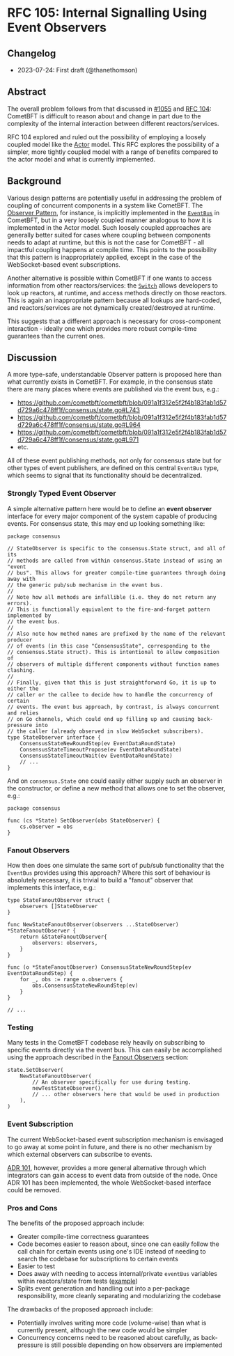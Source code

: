 # RFC 105: Internal Signalling Using Event Observers

## Changelog

- 2023-07-24: First draft (@thanethomson)

## Abstract

The overall problem follows from that discussed in [\#1055] and [RFC 104]:
CometBFT is difficult to reason about and change in part due to the complexity
of the internal interaction between different reactors/services.

RFC 104 explored and ruled out the possibility of employing a loosely coupled
model like the [Actor] model. This RFC explores the possibility of a simpler,
more tightly coupled model with a range of benefits compared to the actor model
and what is currently implemented.

## Background

Various design patterns are potentially useful in addressing the problem of
coupling of concurrent components in a system like CometBFT. The [Observer
Pattern], for instance, is implicitly implemented in the [`EventBus`] in
CometBFT, but in a very loosely coupled manner analogous to how it is
implemented in the Actor model. Such loosely coupled approaches are generally
better suited for cases where coupling between components needs to adapt at
runtime, but this is not the case for CometBFT - all impactful coupling happens
at compile time. This points to the possibility that this pattern is
inappropriately applied, except in the case of the WebSocket-based event
subscriptions.

Another alternative is possible within CometBFT if one wants to access
information from other reactors/services: the [`Switch`] allows developers to
look up reactors, at runtime, and access methods directly on those reactors.
This is again an inappropriate pattern because all lookups are hard-coded, and
reactors/services are not dynamically created/destroyed at runtime.

This suggests that a different approach is necessary for cross-component
interaction - ideally one which provides more robust compile-time guarantees
than the current ones.

## Discussion

A more type-safe, understandable Observer pattern is proposed here than what
currently exists in CometBFT. For example, in the consensus state there are many
places where events are published via the event bus, e.g.:

- <https://github.com/cometbft/cometbft/blob/091a1f312e5f2f4b183fab1d57d729a6c478ff1f/consensus/state.go#L743>
- <https://github.com/cometbft/cometbft/blob/091a1f312e5f2f4b183fab1d57d729a6c478ff1f/consensus/state.go#L964>
- <https://github.com/cometbft/cometbft/blob/091a1f312e5f2f4b183fab1d57d729a6c478ff1f/consensus/state.go#L971>
- etc.

All of these event publishing methods, not only for consensus state but for
other types of event publishers, are defined on this central `EventBus` type,
which seems to signal that its functionality should be decentralized.

### Strongly Typed Event Observer

A simple alternative pattern here would be to define an **event observer**
interface for every major component of the system capable of producing events.
For consensus state, this may end up looking something like:

```golang
package consensus

// StateObserver is specific to the consensus.State struct, and all of its
// methods are called from within consensus.State instead of using an "event
// bus". This allows for greater compile-time guarantees through doing away with
// the generic pub/sub mechanism in the event bus.
//
// Note how all methods are infallible (i.e. they do not return any errors).
// This is functionally equivalent to the fire-and-forget pattern implemented by
// the event bus.
//
// Also note how method names are prefixed by the name of the relevant producer
// of events (in this case "ConsensusState", corresponding to the
// consensus.State struct). This is intentional to allow composition of
// observers of multiple different components without function names clashing.
//
// Finally, given that this is just straightforward Go, it is up to either the
// caller or the callee to decide how to handle the concurrency of certain
// events. The event bus approach, by contrast, is always concurrent and relies
// on Go channels, which could end up filling up and causing back-pressure into
// the caller (already observed in slow WebSocket subscribers).
type StateObserver interface {
    ConsensusStateNewRoundStep(ev EventDataRoundState)
    ConsensusStateTimeoutPropose(ev EventDataRoundState)
    ConsensusStateTimeoutWait(ev EventDataRoundState)
    // ...
}
```

And on `consensus.State` one could easily either supply such an observer in the
constructor, or define a new method that allows one to set the observer, e.g.:

```golang
package consensus

func (cs *State) SetObserver(obs StateObserver) {
    cs.observer = obs
}
```

### Fanout Observers

How then does one simulate the same sort of pub/sub functionality that the
`EventBus` provides using this approach? Where this sort of behaviour is
absolutely necessary, it is trivial to build a "fanout" observer that implements
this interface, e.g.:

```golang
type StateFanoutObserver struct {
    observers []StateObserver
}

func NewStateFanoutObserver(observers ...StateObserver) *StateFanoutObserver {
    return &StateFanoutObserver{
        observers: observers,
    }
}

func (o *StateFanoutObserver) ConsensusStateNewRoundStep(ev EventDataRoundStep) {
    for _, obs := range o.observers {
        obs.ConsensusStateNewRoundStep(ev)
    }
}

// ...
```

### Testing

Many tests in the CometBFT codebase rely heavily on subscribing to specific
events directly via the event bus. This can easily be accomplished using the
approach described in the [Fanout Observers](#fanout-observers) section:

```golang
state.SetObserver(
    NewStateFanoutObserver(
        // An observer specifically for use during testing.
        newTestStateObserver(),
        // ... other observers here that would be used in production
    ),
)
```

### Event Subscription

The current WebSocket-based event subscription mechanism is envisaged to go away
at some point in future, and there is no other mechanism by which external
observers can subscribe to events.

[ADR 101], however, provides a more general alternative through which
integrators can gain access to event data from outside of the node. Once ADR 101
has been implemented, the whole WebSocket-based interface could be removed.

### Pros and Cons

The benefits of the proposed approach include:

- Greater compile-time correctness guarantees
- Code becomes easier to reason about, since one can easily follow the call
  chain for certain events using one's IDE instead of needing to search the
  codebase for subscriptions to certain events
- Easier to test
- Does away with needing to access internal/private `eventBus` variables within
  reactors/state from tests ([example][test-eventbus-access])
- Splits event generation and handling out into a per-package responsibility,
  more cleanly separating and modularizing the codebase

The drawbacks of the proposed approach include:

- Potentially involves writing more code (volume-wise) than what is currently
  present, although the new code would be simpler
- Concurrency concerns need to be reasoned about carefully, as back-pressure is
  still possible depending on how observers are implemented

[\#1055]: https://github.com/cometbft/cometbft/issues/1055
[RFC 104]: ./rfc-104-actor-model.md
[Actor]: https://en.wikipedia.org/wiki/Actor_model
[Observer Pattern]: https://en.wikipedia.org/wiki/Observer_pattern
[`EventBus`]: https://github.com/cometbft/cometbft/blob/b23ef56f8e6d8a7015a7f816a61f2e53b0b07b0d/types/event_bus.go#L33
[`Switch`]: https://github.com/cometbft/cometbft/blob/b23ef56f8e6d8a7015a7f816a61f2e53b0b07b0d/p2p/switch.go#L70
[test-eventbus-access]: https://github.com/cometbft/cometbft/blob/091a1f312e5f2f4b183fab1d57d729a6c478ff1f/consensus/mempool_test.go#L40
[ADR 101]: https://github.com/cometbft/cometbft/issues/574

